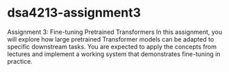# dsa4213-assignment3
Assignment 3: Fine-tuning Pretrained Transformers In this assignment, you will explore how large pretrained Transformer models can be adapted to specific downstream tasks. You are expected to apply the concepts from lectures and implement a working system that demonstrates fine-tuning in practice.

